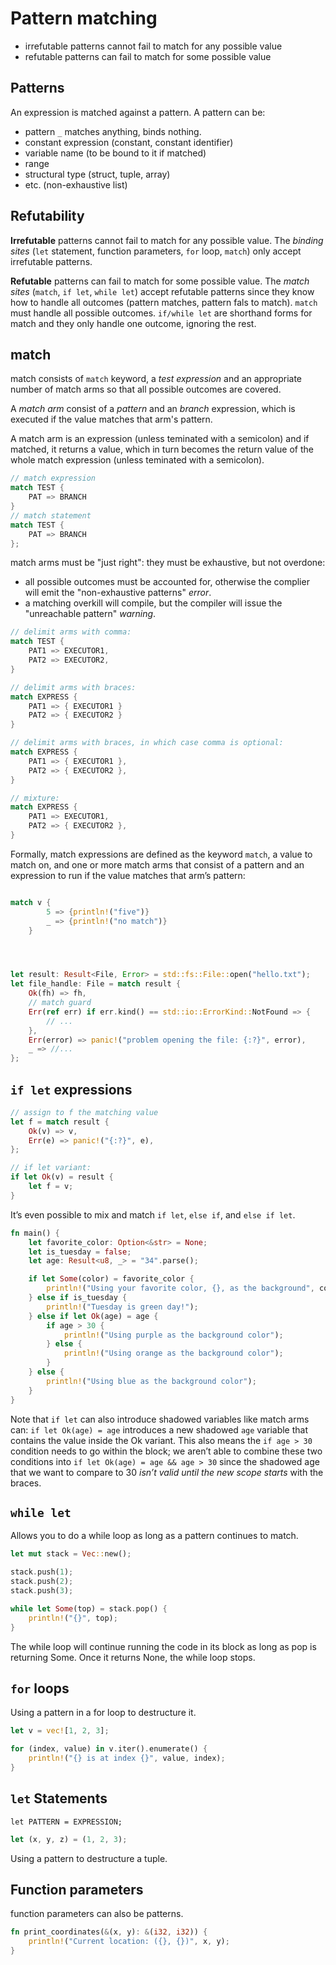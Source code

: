 # Pattern matching

- irrefutable patterns cannot fail to match for any possible value
- refutable patterns can fail to match for some possible value


## Patterns

An expression is matched against a pattern.
A pattern can be:
- pattern `_` matches anything, binds nothing.
- constant expression (constant, constant identifier)
- variable name (to be bound to it if matched)
- range
- structural type (struct, tuple, array)
- etc. (non-exhaustive list)


## Refutability

**Irrefutable** patterns cannot fail to match for any possible value. The _binding sites_ (`let` statement, function parameters, `for` loop, `match`) only accept irrefutable patterns.

**Refutable** patterns can fail to match for some possible value. The _match sites_ (`match`, `if let`, `while let`) accept refutable patterns since they know how to handle all outcomes (pattern matches, pattern fals to match). `match` must handle all possible outcomes. `if/while let` are shorthand forms for match and they only handle one outcome, ignoring the rest.



## match

match consists of `match` keyword, a _test expression_ and an appropriate number of match arms so that all possible outcomes are covered.

A _match arm_ consist of a _pattern_ and an _branch_ expression, which is executed if the value matches that arm's pattern.

A match arm is an expression (unless teminated with a semicolon) and if matched, it returns a value, which in turn becomes the return value of the whole match expression (unless teminated with a semicolon).



```rust
// match expression
match TEST {
    PAT => BRANCH
}
// match statement
match TEST {
    PAT => BRANCH
};
```





match arms must be "just right": they must be exhaustive, but not overdone:
- all possible outcomes must be accounted for, otherwise the complier will emit the "non-exhaustive patterns" _error_.
- a matching overkill will compile, but the compiler will issue the "unreachable pattern" _warning_.


```rust
// delimit arms with comma:
match TEST {
    PAT1 => EXECUTOR1,
    PAT2 => EXECUTOR2,
}

// delimit arms with braces:
match EXPRESS {
    PAT1 => { EXECUTOR1 }
    PAT2 => { EXECUTOR2 }
}

// delimit arms with braces, in which case comma is optional:
match EXPRESS {
    PAT1 => { EXECUTOR1 },
    PAT2 => { EXECUTOR2 },
}

// mixture:
match EXPRESS {
    PAT1 => EXECUTOR1,
    PAT2 => { EXECUTOR2 },
}
```


Formally, match expressions are defined as the keyword `match`, a value to match on, and one or more match arms that consist of a pattern and an expression to run if the value matches that arm’s pattern:

```rust

match v {
        5 => {println!("five")}
        _ => {println!("no match")}
    }




let result: Result<File, Error> = std::fs::File::open("hello.txt");
let file_handle: File = match result {
    Ok(fh) => fh,
    // match guard
    Err(ref err) if err.kind() == std::io::ErrorKind::NotFound => {
        // ...
    },
    Err(error) => panic!("problem opening the file: {:?}", error),
    _ => //...
};
```



## `if let` expressions

```rust
// assign to f the matching value
let f = match result {
    Ok(v) => v,
    Err(e) => panic!("{:?}", e),
};

// if let variant:
if let Ok(v) = result {
    let f = v;
}
```

It’s even possible to mix and match `if let`, `else if`, and `else if let`.

```rust
fn main() {
    let favorite_color: Option<&str> = None;
    let is_tuesday = false;
    let age: Result<u8, _> = "34".parse();

    if let Some(color) = favorite_color {
        println!("Using your favorite color, {}, as the background", color);
    } else if is_tuesday {
        println!("Tuesday is green day!");
    } else if let Ok(age) = age {
        if age > 30 {
            println!("Using purple as the background color");
        } else {
            println!("Using orange as the background color");
        }
    } else {
        println!("Using blue as the background color");
    }
}
```
Note that `if let` can also introduce shadowed variables like match arms can: `if let Ok(age) = age` introduces a new shadowed `age` variable that contains the value inside the Ok variant. This also means the `if age > 30` condition needs to go within the block; we aren’t able to combine these two conditions into `if let Ok(age) = age && age > 30` since the shadowed age that we want to compare to 30 *isn’t valid until the new scope starts* with the braces.


## `while let`

Allows you to do a while loop as long as a pattern continues to match.

```rust
let mut stack = Vec::new();

stack.push(1);
stack.push(2);
stack.push(3);

while let Some(top) = stack.pop() {
    println!("{}", top);
}
```
The while loop will continue running the code in its block as long as pop is returning Some. Once it returns None, the while loop stops. 



## `for` loops

Using a pattern in a for loop to destructure it.

```rust
let v = vec![1, 2, 3];

for (index, value) in v.iter().enumerate() {
    println!("{} is at index {}", value, index);
}
```

## `let` Statements

`let PATTERN = EXPRESSION;`

```rust
let (x, y, z) = (1, 2, 3);
```
Using a pattern to destructure a tuple.



## Function parameters

function parameters can also be patterns.

```rust
fn print_coordinates(&(x, y): &(i32, i32)) {
    println!("Current location: ({}, {})", x, y);
}
```

